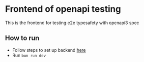 # Frontend of openapi testing

This is the frontend for testing e2e typesafety with openapi3 spec

## How to run

- Follow steps to set up backend [here](/open-api/be/README.md)
- Run `bun run dev`
